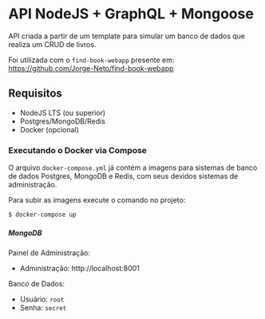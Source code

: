 # API NodeJS + GraphQL + Mongoose

API criada a partir de um template para simular um banco de dados que realiza um CRUD de livros.

Foi utilizada com o `find-book-webapp` presente em:
https://github.com/Jorge-Neto/find-book-webapp

## Requisitos

- NodeJS LTS (ou superior)
- Postgres/MongoDB/Redis
- Docker (opcional)

### Executando o Docker via Compose

O arquivo `docker-compose.yml` já contém a imagens para sistemas de banco de dados Postgres, MongoDB e Redis, com seus devidos sistemas de administração.

Para subir as imagens execute o comando no projeto:

```bash
$ docker-compose up
```

##### MongoDB

Painel de Administração:

- Administração: http://localhost:8001

Banco de Dados:

- Usuário: `root`
- Senha: `secret`
